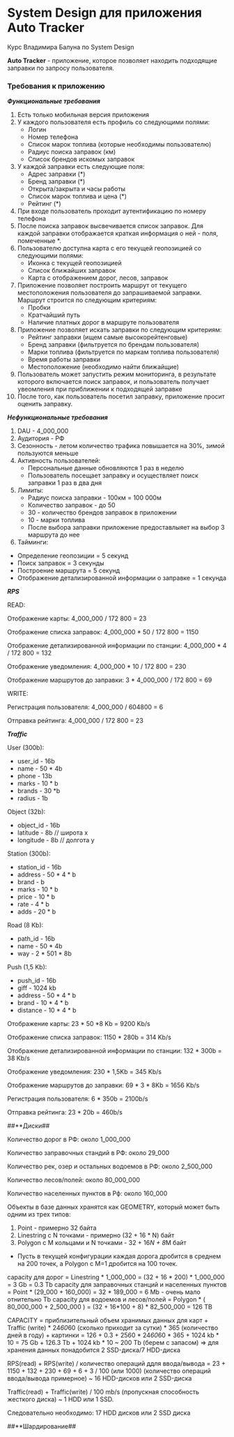 # System Design для приложения Auto Tracker
Курс Владимира Балуна по System Design

**Auto Tracker** - приложение, которое позволяет находить подходящие заправки по запросу пользователя. 

### Требования к приложению

***Функциональные требования***

1. Есть только мобильная версия приложения
2. У каждого пользователя есть профиль со следующими полями:
   - Логин
   - Номер телефона
   - Список марок топлива (которые необходимы пользователю)
   - Радиус поиска заправок (км)
   - Список брендов искомых заправок
3. У каждой заправки есть следующие поля:
   - Адрес заправки (*)
   - Бренд заправки (*)
   - Открыта/закрыта и часы работы
   - Список марок топлива и цена (*)
   - Рейтинг (*)
4. При входе пользователь проходит аутентификацию по номеру телефона
5. После поиска заправок высвечивается список заправок. Для каждой заправки отображается краткая информация о ней - поля, помеченные *. 
6. Пользователю доступна карта с его текущей геопозицией со следующими полями:
   - Иконка с текущей геопозицией
   - Список ближайших заправок
   - Карта с отображением дорог, лесов, заправок
7. Приложение позволяет построить маршрут от текущего местоположения пользователя до запрашиваемой заправки. Маршрут строится по следующим критериям:
   - Пробки
   - Кратчайший путь
   - Наличие платных дорог в маршруте пользователя 
8. Приложение позволяет искать заправки по следующим критериям: 
   - Рейтинг заправки (ищем самые высокорейтенговые)
   - Бренд заправки (фильтруется по брендам пользователя)
   - Марки топлива (фильтруется по маркам топлива пользователя)
   - Время работы заправки
   - Местоположение (необходимо найти ближайщие)
9. Пользователь может запустить режим мониторинга, в результате которого включается поиск заправок, и пользователь получает увеомления при приближении к подходящей заправке
10. После того, как пользователь посетил заправку, приложение просит оценить заправку.
   
***Нефункциональные требования***

1. DAU - 4_000_000
2. Аудитория - РФ
3. Сезонность - летом количество трафика повышается на 30%, зимой пользуются меньше
4. Активность пользователей:
   - Персональные данные обновляются 1 раз в неделю
   - Пользователь посещает заправку и осуществляет поиск заправки 1 раз в два дня
5. Лимиты:  
   - Радиус поиска заправки - 100км = 100 000м
   - Количество заправок - до 50
   - 30 - количество брендов заправок в приложении
   - 10 - марки топлива
   - После выбора заправки приложение предоставлыяет на выбор 3 маршрута до нее
6.  Тайминги: 
   - Определение геопозиции = 5 секунд
   - Поиск заправок = 3 секунды
   - Построение маршрута = 5 секунд
   - Отображение детализированной информации о заправке = 1 секунда

***RPS***

READ: 

Отображение карты: 4_000_000 / 172 800 = 23

Отображение списка заправок: 4_000_000 * 50 / 172 800 = 1150

Отображение детализированной информации по станции: 4_000_000 * 4 / 172 800 = 132

Отображение уведомления: 4_000_000 * 10 / 172 800  = 230

Отображение маршрутов до заправки: 3 * 4_000_000 / 172 800 = 69

WRITE: 

Регистрация пользователя: 4_000_000 / 604800 = 6

Отправка рейтинга: 4_000_000 / 172 800 = 23

***Traffic***

User (300b): 

- user_id - 16b
- name - 50 * 4b
- phone - 13b
- marks - 10 * b
- brands - 30  *b
- radius - 1b

Object (32b):

- object_id - 16b
- latitude - 8b // широта x
- longitude - 8b  // долгота y

Station (300b): 

- station_id - 16b
- address - 50 * 4 * b
- brand - b
- marks - 10 * b
- price - 10 * b
- rate - 4 * b
- adds - 20 * b

Road (8 Kb): 

- path_id - 16b
- name - 50 * 4b
- way - 2 * 501 * 8b

Push (1,5 Kb): 

- push_id - 16b
- giff - 1024 kb
- address - 50 * 4 * b
- brand - 10 * 4 * b
- distance - 10 * 4 * b

Отображение карты: 23 * 50 *8 Kb = 9200 Kb/s

Отображение списка заправок: 1150 * 280b  = 314 Kb/s

Отображение детализированной информации по станции: 132 * 300b = 38 Kb/s

Отображение уведомления: 230 * 1,5Kb = 345 Kb/s

Отображение маршрутов до заправки: 69 * 3 * 8Kb = 1656 Kb/s

Регистрация пользователя: 6 * 350b = 2100b/s

Отправка рейтинга: 23 * 20b = 460b/s

##**Диски##

Количество дорог в РФ: около 1_000_000 

Количество заправочных стандий в РФ: около 29_000 

Количество рек, озер и остальных водоемов в РФ: около 2_500_000

Количество лесов/полей: около 80_000_000 

Количество населенных пунктов в Рф: около 160_000 

Объекты в базе данных хранятся как GEOMETRY, который может быть одним из трех типов:

1) Point - примерно 32 байта
2) Linestring с N точками - примерно  (32 + 16 * N) байт
3) Polygon с M кольцами и N точками - 32 + 16*N + 8*M байт

 * Пусть в текущей конфигурации каждая дорога дробится в среднем на 200 точек, а Polygon с M=1 дробится на 100 точек.

capacity для дорог = Linestring * 1_000_000 = (32 + 16 * 200) * 1_000_000 = 3 Gb = 0.3 Tb
capacity для заправочных станций и населенных пунктов = Point * (29_000 + 160_000) = 32 * 189_000 = 6 Mb - очень мало отнительно Tb
capacity для водоемов и лесов/полей = Polygon * ( 80_000_000 + 2_500_000 ) = (32 + 16*100 + 8) * 82_500_000 = 126 TB

CAPACITY = приблизительный объем хранимых данных для карт + Traffic (write) * 24*60*60 (сколько приходит за сутки) * 365 (количество дней в году) + картинки = 126 + 0.3 + 2560 * 24*60*60 * 365 + 1024 kb * 10 = 75 Gb + 126.3 Tb + 1024 kb * 10 ~ 200 Tb (берем с запасом) => для хранения данных понадобится 2 SSD-диска/7 HDD-диска

 RPS(read) + RPS(write) / количество операций ддля ввода/вывода = 23 + 1150 + 132 + 230 + 69 + 6 + 3 / 100 (или 1000) (количество операций ввода/вывода примерное) ~ 16 HDD-дисков или 2 SSD-диска

Traffic(read) + Traffic(write) / 100 mb/s (пропускная способность жесткого диска) ~ 1 HDD или 1 SSD.

Следовательно необходимо: 17 HDD дисков или 2 SSD диска

##**Шардирование##



